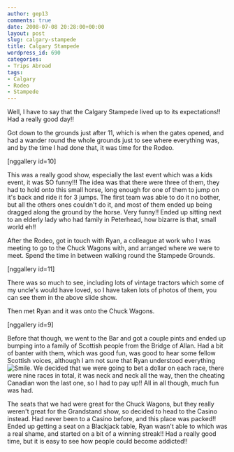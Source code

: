 ```yaml
---
author: gep13
comments: true
date: 2008-07-08 20:28:00+00:00
layout: post
slug: calgary-stampede
title: Calgary Stampede
wordpress_id: 690
categories:
- Trips Abroad
tags:
- Calgary
- Rodeo
- Stampede
---
```


Well, I have to say that the Calgary Stampede lived up to its expectations!! Had a really good day!!

Got down to the grounds just after 11, which is when the gates opened, and had a wander round the whole grounds just to see where everything was, and by the time I had done that, it was time for the Rodeo.

[nggallery id=10]

This was a really good show, especially the last event which was a kids event, it was SO funny!!! The idea was that there were three of them, they had to hold onto this small horse, long enough for one of them to jump on it's back and ride it for 3 jumps. The first team was able to do it no bother, but all the others ones couldn't do it, and most of them ended up being dragged along the ground by the horse. Very funny!! Ended up sitting next to an elderly lady who had family in Peterhead, how bizarre is that, small world eh!!

After the Rodeo, got in touch with Ryan, a colleague at work who I was meeting to go to the Chuck Wagons with, and arranged where we were to meet. Spend the time in between walking round the Stampede Grounds.

[nggallery id=11]

There was so much to see, including lots of vintage tractors which some of my uncle's would have loved, so I have taken lots of photos of them, you can see them in the above slide show.

Then met Ryan and it was onto the Chuck Wagons.

[nggallery id=9]

Before that though, we went to the Bar and got a couple pints and ended up bumping into a family of Scottish people from the Bridge of Allan. Had a bit of banter with them, which was good fun, was good to hear some fellow Scottish voices, although I am not sure that Ryan understood everything ![Smile](http://www.gep13.co.uk/blog/wp-content/uploads/2012/01/wlEmoticon-smile.png). We decided that we were going to bet a dollar on each race, there were nine races in total, it was neck and neck all the way, then the cheating Canadian won the last one, so I had to pay up!! All in all though, much fun was had.

The seats that we had were great for the Chuck Wagons, but they really weren't great for the Grandstand show, so decided to head to the Casino instead. Had never been to a Casino before, and this place was packed!! Ended up getting a seat on a Blackjack table, Ryan wasn't able to which was a real shame, and started on a bit of a winning streak!! Had a really good time, but it is easy to see how people could become addicted!!
